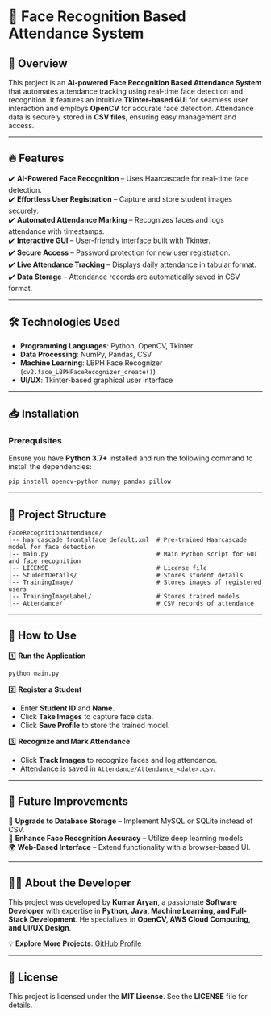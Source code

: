 # 🚀 Face Recognition Based Attendance System

## 🎯 Overview
This project is an **AI-powered Face Recognition Based Attendance System** that automates attendance tracking using real-time face detection and recognition. It features an intuitive **Tkinter-based GUI** for seamless user interaction and employs **OpenCV** for accurate face detection. Attendance data is securely stored in **CSV files**, ensuring easy management and access.

---

## 🔥 Features
✔️ **AI-Powered Face Recognition** – Uses Haarcascade for real-time face detection.  
✔️ **Effortless User Registration** – Capture and store student images securely.  
✔️ **Automated Attendance Marking** – Recognizes faces and logs attendance with timestamps.  
✔️ **Interactive GUI** – User-friendly interface built with Tkinter.  
✔️ **Secure Access** – Password protection for new user registration.  
✔️ **Live Attendance Tracking** – Displays daily attendance in tabular format.  
✔️ **Data Storage** – Attendance records are automatically saved in CSV format.

---

## 🛠️ Technologies Used
- **Programming Languages**: Python, OpenCV, Tkinter  
- **Data Processing**: NumPy, Pandas, CSV  
- **Machine Learning**: LBPH Face Recognizer (`cv2.face_LBPHFaceRecognizer_create()`)  
- **UI/UX**: Tkinter-based graphical user interface  

---

## 📥 Installation
### Prerequisites
Ensure you have **Python 3.7+** installed and run the following command to install the dependencies:

```sh
pip install opencv-python numpy pandas pillow
```

---

## 📂 Project Structure
```
FaceRecognitionAttendance/
│-- haarcascade_frontalface_default.xml  # Pre-trained Haarcascade model for face detection
│-- main.py                              # Main Python script for GUI and face recognition
│-- LICENSE                              # License file
│-- StudentDetails/                      # Stores student details
│-- TrainingImage/                       # Stores images of registered users
│-- TrainingImageLabel/                  # Stores trained models
│-- Attendance/                          # CSV records of attendance
```

---

## 🚀 How to Use
1️⃣ **Run the Application**
```sh
python main.py
```

2️⃣ **Register a Student**  
- Enter **Student ID** and **Name**.  
- Click **Take Images** to capture face data.  
- Click **Save Profile** to store the trained model.

3️⃣ **Recognize and Mark Attendance**  
- Click **Track Images** to recognize faces and log attendance.  
- Attendance is saved in `Attendance/Attendance_<date>.csv`.

---

<!--## 🖼️ Screenshots
### 🎯 Main Screen
![Main Screen](https://user-images.githubusercontent.com/37211676/58502148-97ec2a00-81a3-11e9-963e-674b9c3e05dc.png)

### ✅ Attendance Log
![Attendance Record](https://user-images.githubusercontent.com/37211676/58502151-9884c080-81a3-11e9-9a90-fec29940ee5a.png)

### 🔐 Password Protection
![Change Password](https://user-images.githubusercontent.com/37211676/58502146-97539380-81a3-11e9-8536-0c68160ecc55.png)

----->

## 🔮 Future Improvements
🚀 **Upgrade to Database Storage** – Implement MySQL or SQLite instead of CSV.  
🤖 **Enhance Face Recognition Accuracy** – Utilize deep learning models.  
🌍 **Web-Based Interface** – Extend functionality with a browser-based UI.

---

## 👨‍💻 About the Developer
This project was developed by **Kumar Aryan**, a passionate **Software Developer** with expertise in **Python, Java, Machine Learning, and Full-Stack Development**. He specializes in **OpenCV, AWS Cloud Computing, and UI/UX Design**.

💡 **Explore More Projects**: [GitHub Profile](https://github.com/Arax007?tab=repositories)

---

## 📜 License
This project is licensed under the **MIT License**. See the **LICENSE** file for details.

